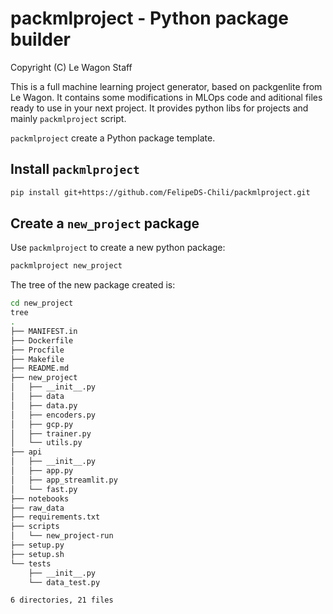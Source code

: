# packmlproject - Python package builder

Copyright (C)  Le Wagon Staff

This is a full machine learning project generator, based on packgenlite from Le Wagon. It contains some modifications in MLOps code and aditional files ready to use in your next project. It provides python libs for projects and mainly `packmlproject` script.



`packmlproject` create a Python package template.

## Install `packmlproject`
```bash
pip install git+https://github.com/FelipeDS-Chili/packmlproject.git
```

## Create a `new_project` package

Use `packmlproject` to create a new python package:

```bash
packmlproject new_project
```

The tree of the new package created is:

```bash
cd new_project
tree
.
├── MANIFEST.in
├── Dockerfile
├── Procfile
├── Makefile
├── README.md
├── new_project
│   ├── __init__.py
│   ├── data
│   ├── data.py
│   ├── encoders.py
│   ├── gcp.py
│   ├── trainer.py
│   └── utils.py
├── api
│   ├── __init__.py
│   ├── app.py
│   ├── app_streamlit.py
│   └── fast.py
├── notebooks
├── raw_data
├── requirements.txt
├── scripts
│   └── new_project-run
├── setup.py
├── setup.sh
└── tests
    ├── __init__.py
    └── data_test.py

6 directories, 21 files
```
